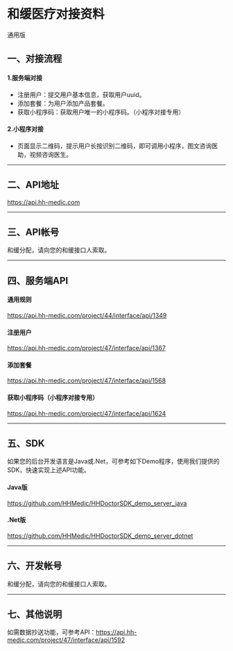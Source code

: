 # 和缓医疗对接资料
通用版

## 一、对接流程
#### 1.服务端对接
* 注册用户：提交用户基本信息，获取用户uuid。
* 添加套餐：为用户添加产品套餐。
* 获取小程序码：获取用户唯一的小程序码。（小程序对接专用）

#### 2.小程序对接
* 页面显示二维码，提示用户长按识别二维码，即可调用小程序，图文咨询医助，视频咨询医生。

***

## 二、API地址
https://api.hh-medic.com

***

## 三、API帐号
和缓分配，请向您的和缓接口人索取。

***

## 四、服务端API
#### 通用规则
https://api.hh-medic.com/project/44/interface/api/1349
#### 注册用户
https://api.hh-medic.com/project/47/interface/api/1367
#### 添加套餐
https://api.hh-medic.com/project/47/interface/api/1568
#### 获取小程序码（小程序对接专用）
https://api.hh-medic.com/project/47/interface/api/1624

***

## 五、SDK
如果您的后台开发语言是Java或.Net，可参考如下Demo程序，使用我们提供的SDK，快速实现上述API功能。
#### Java版
https://github.com/HHMedic/HHDoctorSDK_demo_server_java

#### .Net版
https://github.com/HHMedic/HHDoctorSDK_demo_server_dotnet

***

## 六、开发帐号
和缓分配，请向您的和缓接口人索取。

***

## 七、其他说明
如需数据抄送功能，可参考API：https://api.hh-medic.com/project/47/interface/api/1592

